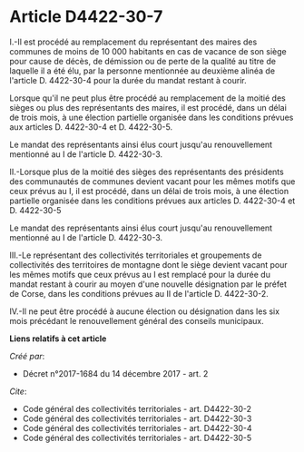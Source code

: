 # Article D4422-30-7

I.-Il est procédé au remplacement du représentant des maires des communes de moins de 10 000 habitants en cas de vacance de
son siège pour cause de décès, de démission ou de perte de la qualité au titre de laquelle il a été élu, par la personne
mentionnée au deuxième alinéa de l'article D. 4422-30-4 pour la durée du mandat restant à courir. 

Lorsque qu'il ne peut plus être procédé au remplacement de la moitié des sièges ou plus des représentants des maires, il est
procédé, dans un délai de trois mois, à une élection partielle organisée dans les conditions prévues aux articles D.
4422-30-4 et D. 4422-30-5. 

Le mandat des représentants ainsi élus court jusqu'au renouvellement mentionné au I de l'article D. 4422-30-3. 

II.-Lorsque plus de la moitié des sièges des représentants des présidents des communautés de communes devient vacant pour les
mêmes motifs que ceux prévus au I, il est procédé, dans un délai de trois mois, à une élection partielle organisée dans les
conditions prévues aux articles D. 4422-30-4 et D. 4422-30-5 

Le mandat des représentants ainsi élus court jusqu'au renouvellement mentionné au I de l'article D. 4422-30-3. 

III.-Le représentant des collectivités territoriales et groupements de collectivités des territoires de montagne dont le
siège devient vacant pour les mêmes motifs que ceux prévus au I est remplacé pour la durée du mandat restant à courir au
moyen d'une nouvelle désignation par le préfet de Corse, dans les conditions prévues au II de l'article D. 4422-30-2. 

IV.-Il ne peut être procédé à aucune élection ou désignation dans les six mois précédant le renouvellement général des
conseils municipaux.

**Liens relatifs à cet article**

_Créé par_:

  - Décret n°2017-1684 du 14 décembre 2017 - art. 2

_Cite_:

  - Code général des collectivités territoriales - art. D4422-30-2
  - Code général des collectivités territoriales - art. D4422-30-3
  - Code général des collectivités territoriales - art. D4422-30-4
  - Code général des collectivités territoriales - art. D4422-30-5
